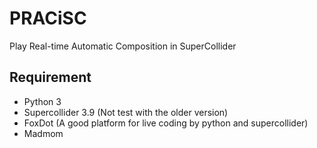 # PRACiSC
Play Real-time Automatic Composition in SuperCollider

## Requirement
* Python 3
* Supercollider 3.9 (Not test with the older version)
* FoxDot (A good platform for live coding by python and supercollider)
* Madmom
